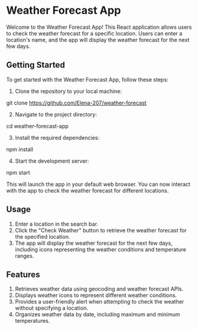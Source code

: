 # Weather Forecast App

Welcome to the Weather Forecast App! This React application allows users to check the weather forecast for a specific location. Users can enter a location's name, and the app will display the weather forecast for the next few days.

## Getting Started

To get started with the Weather Forecast App, follow these steps:

1. Clone the repository to your local machine:

git clone https://github.com/Elena-207/weather-forecast

2. Navigate to the project directory:

cd weather-forecast-app

3. Install the required dependencies:

npm install

4. Start the development server:

npm start

This will launch the app in your default web browser. You can now interact with the app to check the weather forecast for different locations.

## Usage
1. Enter a location in the search bar.
2. Click the "Check Weather" button to retrieve the weather forecast for the specified location.
3. The app will display the weather forecast for the next few days, including icons representing the weather conditions and temperature ranges.

## Features
1. Retrieves weather data using geocoding and weather forecast APIs.
2. Displays weather icons to represent different weather conditions.
3. Provides a user-friendly alert when attempting to check the weather without specifying a location.
4. Organizes weather data by date, including maximum and minimum temperatures.
